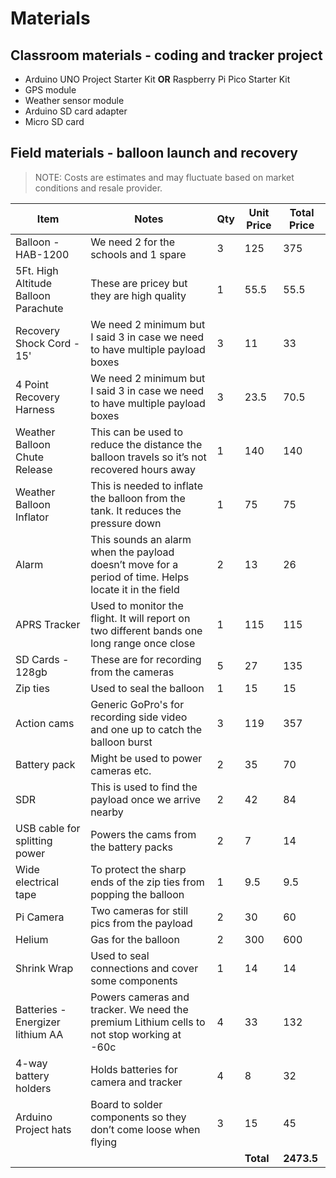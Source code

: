 # Materials

## Classroom materials - coding and tracker project
- Arduino UNO Project Starter Kit **OR** Raspberry Pi Pico Starter Kit
- GPS module
- Weather sensor module
- Arduino SD card adapter
- Micro SD card

## Field materials - balloon launch and recovery

> NOTE: Costs are estimates and may fluctuate based on market conditions and resale provider.

| Item                                 | Notes                                                                                                     | Qty | Unit Price | Total Price |
|--------------------------------------|-----------------------------------------------------------------------------------------------------------|-----|------------|-------------|
| Balloon - HAB-1200                   | We need 2 for the schools and 1 spare                                                                     | 3   | 125        | 375         |
| 5Ft. High Altitude Balloon Parachute | These are pricey but they are high quality                                                                | 1   | 55.5       | 55.5        |
| Recovery Shock Cord - 15'            | We need 2 minimum but I said 3 in case we need to have multiple payload boxes                             | 3   | 11         | 33          |
| 4 Point Recovery Harness             | We need 2 minimum but I said 3 in case we need to have multiple payload boxes                             | 3   | 23.5       | 70.5        |
| Weather Balloon Chute Release        | This can be used to reduce the distance the balloon travels so it’s not recovered hours away              | 1   | 140        | 140         |
| Weather Balloon Inflator             | This is needed to inflate the balloon from the tank. It reduces the pressure down                         | 1   | 75         | 75          |
| Alarm                                | This sounds an alarm when the payload doesn’t move for a period of time. Helps locate it in the field     | 2   | 13         | 26          |
| APRS Tracker                         | Used to monitor the flight. It will report on two different bands one long range once close               | 1   | 115        | 115         |
| SD Cards - 128gb                     | These are for recording from the cameras                                                                  | 5   | 27         | 135         |
| Zip ties                             | Used to seal the balloon                                                                                  | 1   | 15         | 15          |
| Action cams                          | Generic GoPro's for recording side video and one up to catch the balloon burst                            | 3   | 119        | 357         |
| Battery pack                         | Might be used to power cameras etc.                                                                       | 2   | 35         | 70          |
| SDR                                  | This is used to find the payload once we arrive nearby                                                    | 2   | 42         | 84          |
| USB cable for splitting power        | Powers the cams from the battery packs                                                                    | 2   | 7          | 14          |
| Wide electrical tape                 | To protect the sharp ends of the zip ties from popping the balloon                                        | 1   | 9.5        | 9.5         |
| Pi Camera                            | Two cameras for still pics from the payload                                                               | 2   | 30         | 60          |
| Helium                               | Gas for the balloon                                                                                       | 2   | 300        | 600         |
| Shrink Wrap                          | Used to seal connections and cover some components                                                        | 1   | 14         | 14          |
| Batteries - Energizer lithium AA     | Powers cameras and tracker. We need the premium Lithium cells to not stop working at -60c                 | 4   | 33         | 132         |
| 4-way battery holders                | Holds batteries for camera and tracker                                                                    | 4   | 8          | 32          |
| Arduino Project hats                 | Board to solder components so they don’t come loose when flying                                           | 3   | 15         | 45          |
|                                      |                                                                                                           |     | **Total**  | **2473.5**  |
